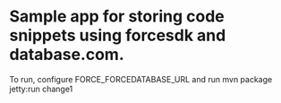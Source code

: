 # Sample app for storing code snippets using forcesdk and database.com.
To run, configure FORCE_FORCEDATABASE_URL and run mvn package jetty:run
change1
